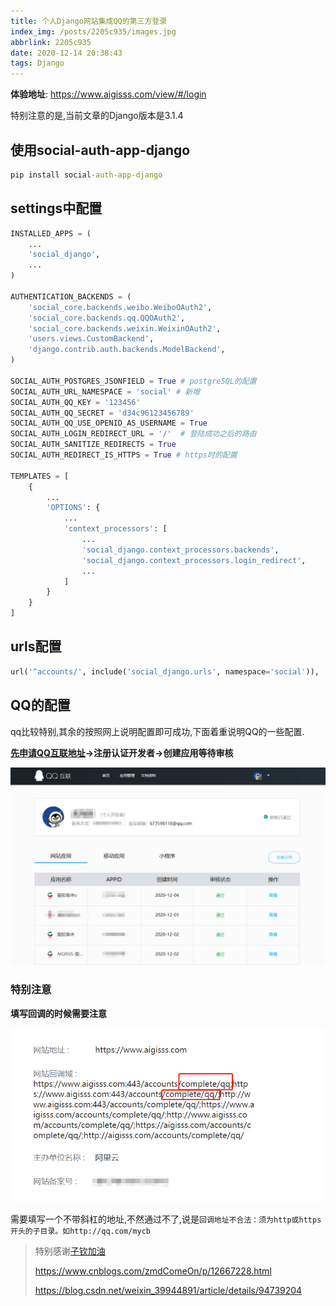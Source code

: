 ```yaml
---
title: 个人Django网站集成QQ的第三方登录
index_img: /posts/2205c935/images.jpg
abbrlink: 2205c935
date: 2020-12-14 20:38:43
tags: Django
---
```

**体验地址**: https://www.aigisss.com/view/#/login

<div class="note note-warning">特别注意的是,当前文章的Django版本是3.1.4</div>

## 使用social-auth-app-django

```bat
pip install social-auth-app-django
```

## settings中配置

```python
INSTALLED_APPS = (
    ...
    'social_django',
    ...
)

AUTHENTICATION_BACKENDS = (
    'social_core.backends.weibo.WeiboOAuth2',
    'social_core.backends.qq.QQOAuth2',
    'social_core.backends.weixin.WeixinOAuth2',
    'users.views.CustomBackend',
    'django.contrib.auth.backends.ModelBackend',
)

SOCIAL_AUTH_POSTGRES_JSONFIELD = True # postgreSQL的配置
SOCIAL_AUTH_URL_NAMESPACE = 'social' # 新增
SOCIAL_AUTH_QQ_KEY = '123456'
SOCIAL_AUTH_QQ_SECRET = 'd34c96123456789'
SOCIAL_AUTH_QQ_USE_OPENID_AS_USERNAME = True
SOCIAL_AUTH_LOGIN_REDIRECT_URL = '/'  # 登陆成功之后的路由
SOCIAL_AUTH_SANITIZE_REDIRECTS = True 
SOCIAL_AUTH_REDIRECT_IS_HTTPS = True # https时的配置

TEMPLATES = [
    {
        ...
        'OPTIONS': {
            ...
            'context_processors': [
                ...
                'social_django.context_processors.backends',
                'social_django.context_processors.login_redirect',
                ...
            ]
        }
    }
]
```

## urls配置

```python
url('^accounts/', include('social_django.urls', namespace='social')),
```

## QQ的配置

qq比较特别,其余的按照网上说明配置即可成功,下面着重说明QQ的一些配置.

**[先申请QQ互联地址](https://connect.qq.com/index.html)->注册认证开发者->创建应用等待审核**

![image-20201215093905706](%E4%B8%AA%E4%BA%BADjango%E7%BD%91%E7%AB%99%E9%9B%86%E6%88%90QQ%E7%9A%84%E7%AC%AC%E4%B8%89%E6%96%B9%E7%99%BB%E5%BD%95/image-20201215093905706.png)

### 特别注意

**填写回调的时候需要注意**

![image-20201215094152264](%E4%B8%AA%E4%BA%BADjango%E7%BD%91%E7%AB%99%E9%9B%86%E6%88%90QQ%E7%9A%84%E7%AC%AC%E4%B8%89%E6%96%B9%E7%99%BB%E5%BD%95/image-20201215094152264.png)

需要填写一个不带斜杠的地址,不然通过不了,说是`回调地址不合法：须为http或https开头的子目录。如http://qq.com/mycb`

>特别感谢[子钦加油](https://www.cnblogs.com/zmdComeOn/)
>
>https://www.cnblogs.com/zmdComeOn/p/12667228.html
>
>https://blog.csdn.net/weixin_39944891/article/details/94739204

